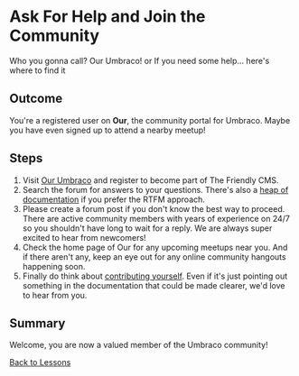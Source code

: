# Ask For Help and Join the Community
Who you gonna call? Our Umbraco!
or
If you need some help... here's where to find it

## Outcome
You're a registered user on **Our**, the community portal for Umbraco.  Maybe you have even signed up to attend a nearby meetup!

## Steps
1. Visit [Our Umbraco](https://our.umbraco.org/member/Signup) and register to become part of The Friendly CMS.
2. Search the forum for answers to your questions.  There's also a [heap of documentation](https://our.umbraco.org/documentation/) if you prefer the RTFM approach.
3. Please create a forum post if you don't know the best way to proceed. There are active community members with years of experience on 24/7 so you shouldn't have long to wait for a reply.  We are always super excited to hear from newcomers!
4. Check the home page of Our for any upcoming meetups near you. And if there aren't any, keep an eye out for any online community hangouts happening soon.
5. Finally do think about [contributing yourself](https://our.umbraco.org/contribute/). Even if it's just pointing out something in the documentation that could be made clearer, we'd love to hear from you.

## Summary
Welcome, you are now a valued member of the Umbraco community!

[Back to Lessons](../index.md)
